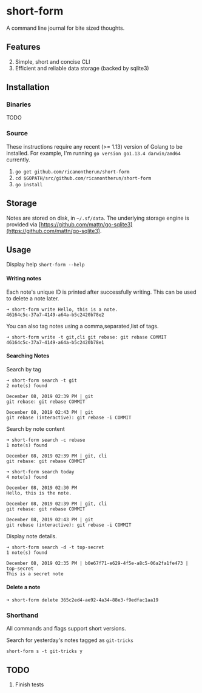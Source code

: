# short-form

A command line journal for bite sized thoughts.

## Features

2. Simple, short and concise CLI
3. Efficient and reliable data storage (backed by sqlite3)

## Installation

### Binaries
TODO

### Source
These instructions require any recent (>= 1.13) version of Golang to be installed. For example, I'm running `go version go1.13.4 darwin/amd64` currently.

1. `go get github.com/ricanontherun/short-form`
2. `cd $GOPATH/src/github.com/ricanontherun/short-form`
3. `go install`

## Storage
Notes are stored on disk, in `~/.sf/data`. The underlying storage engine is provided via [https://github.com/mattn/go-sqlite3](https://github.com/mattn/go-sqlite3).

## Usage

Display help
`short-form --help`
#### Writing notes
Each note's unique ID is printed after successfully writing. This can be used to delete a note later.
```
➜ short-form write Hello, this is a note.
46164c5c-37a7-4149-a64a-b5c2420b78e2
```

You can also tag notes using a comma,separated,list of tags.
```
➜ short-form write -t git,cli git rebase: git rebase COMMIT
46164c5c-37a7-4149-a64a-b5c2420b78e1
```

#### Searching Notes

Search by tag
```
➜ short-form search -t git
2 note(s) found

December 08, 2019 02:39 PM | git
git rebase: git rebase COMMIT

December 08, 2019 02:43 PM | git
git rebase (interactive): git rebase -i COMMIT
```

Search by note content
```
➜ short-form search -c rebase
1 note(s) found

December 08, 2019 02:39 PM | git, cli
git rebase: git rebase COMMIT
```

```
➜ short-form search today
4 note(s) found

December 08, 2019 02:30 PM
Hello, this is the note.

December 08, 2019 02:39 PM | git, cli
git rebase: git rebase COMMIT

December 08, 2019 02:43 PM | git
git rebase (interactive): git rebase -i COMMIT
```

Display note details.
```
➜ short-form search -d -t top-secret 
1 note(s) found

December 08, 2019 02:35 PM | b0e67f71-e629-4f5e-a8c5-06a2fa1fe473 | top-secret
This is a secret note
```

#### Delete a note
```
➜ short-form delete 365c2ed4-ae92-4a34-88e3-f9edfac1aa19
```

### Shorthand
All commands and flags support short versions.

Search for yesterday's notes tagged as `git-tricks`
```
short-form s -t git-tricks y
```

## TODO

1. Finish tests
